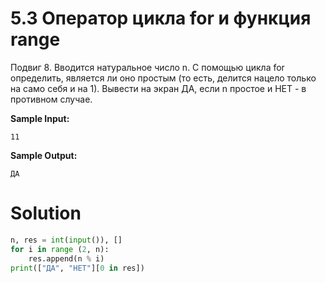 # 5.3 Оператор цикла for и функция range

Подвиг 8. Вводится натуральное число n. С помощью цикла for определить, является ли оно простым (то есть, делится нацело только на само себя и на 1). Вывести на экран ДА, если n простое и НЕТ - в противном случае.

**Sample Input:**
```
11
```
**Sample Output:**
```
ДА
```

# Solution
```python
n, res = int(input()), []
for i in range (2, n):
    res.append(n % i)
print(["ДА", "НЕТ"][0 in res])
```